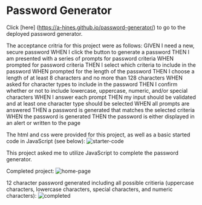 # Password Generator 
Click [here] (https://a-hines.github.io/password-generator/) to go to the deployed password generator. 

The acceptance critria for this project were as follows: 
GIVEN I need a new, secure password
WHEN I click the button to generate a password
THEN I am presented with a series of prompts for password criteria
WHEN prompted for password criteria
THEN I select which criteria to include in the password
WHEN prompted for the length of the password
THEN I choose a length of at least 8 characters and no more than 128 characters
WHEN asked for character types to include in the password
THEN I confirm whether or not to include lowercase, uppercase, numeric, and/or special characters
WHEN I answer each prompt
THEN my input should be validated and at least one character type should be selected
WHEN all prompts are answered
THEN a password is generated that matches the selected criteria
WHEN the password is generated
THEN the password is either displayed in an alert or written to the page

The html and css were provided for this project, as well as a basic started code in JavaScript (see below):
![starter-code](https://user-images.githubusercontent.com/99751726/192152308-06743f7f-5cbb-49f1-bed7-563a30fc8591.jpg)

This project asked me to utilize JavaScript to complete the password generator. 

Completed project:
![home-page](https://user-images.githubusercontent.com/99751726/192152356-74b7e398-c3d0-4fee-b731-f8befc189b4e.jpg)

12 character password generated including all possible critieria (uppercase characters, lowercase characters, special characters, and numeric characters):
![completed](https://user-images.githubusercontent.com/99751726/192152412-2cabad01-b4fe-41a6-a899-590dd8e42188.jpg)
